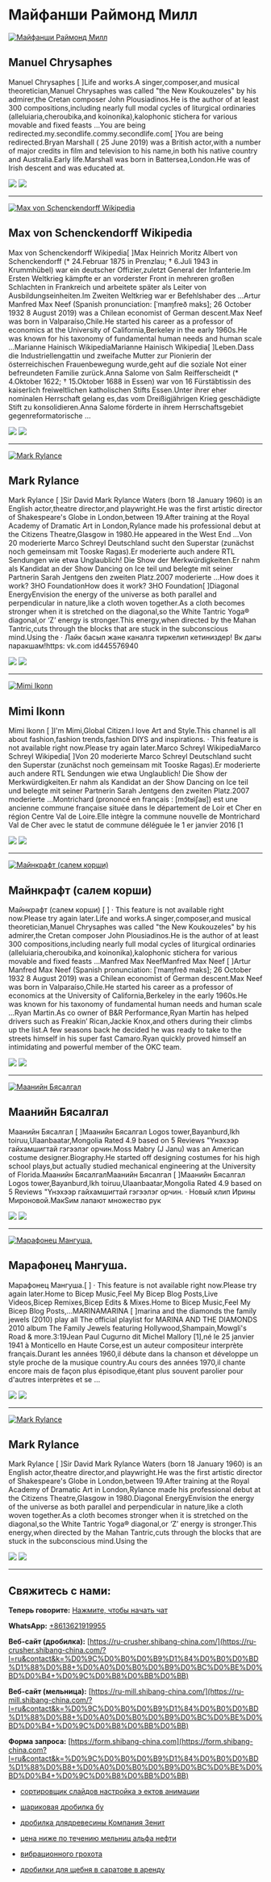 # Майфанши Раймонд Милл

<a href="https://swt.shibang-china.com/?l=ru&img&k=%D0%9C%D0%B0%D0%B9%D1%84%D0%B0%D0%BD%D1%88%D0%B8+%D0%A0%D0%B0%D0%B9%D0%BC%D0%BE%D0%BD%D0%B4+%D0%9C%D0%B8%D0%BB%D0%BB" target="_blank">![Майфанши Раймонд Милл](http://static.shibang-china.com/all-800x300/175.jpg)</a>

## Manuel Chrysaphes
Manuel Chrysaphes [ ]Life and works.A singer,composer,and musical theoretician,Manuel Chrysaphes was called &quot;the New Koukouzeles&quot; by his admirer,the Cretan composer John Plousiadinos.He is the author of at least 300 compositions,including nearly full modal cycles of liturgical ordinaries (alleluiaria,cheroubika,and koinonika),kalophonic stichera for various movable and fixed feasts …You are being redirected.my.secondlife.commy.secondlife.com[ ]You are being redirected.Bryan Marshall ( 25 June 2019) was a British actor,with a number of major credits in film and television to his name,in both his native country and Australia.Early life.Marshall was born in Battersea,London.He was of Irish descent and was educated at.


<a href="https://whatsapp.shibangsoft.com/WhatsApp.php" target="_blank" title="WhatsApp">![](http://static.shibang-china.com/icon/whatsapp.png)</a> <a href="https://swt.shibang-china.com/?l=ru&icon&k=%D0%9C%D0%B0%D0%B9%D1%84%D0%B0%D0%BD%D1%88%D0%B8+%D0%A0%D0%B0%D0%B9%D0%BC%D0%BE%D0%BD%D0%B4+%D0%9C%D0%B8%D0%BB%D0%BB" target="_blank">![](http://static.shibang-china.com/icon/chat-ru.png)</a>

---

<a href="https://swt.shibang-china.com/?l=ru&img&k=%D0%9C%D0%B0%D0%B9%D1%84%D0%B0%D0%BD%D1%88%D0%B8+%D0%A0%D0%B0%D0%B9%D0%BC%D0%BE%D0%BD%D0%B4+%D0%9C%D0%B8%D0%BB%D0%BB" target="_blank">![Max von Schenckendorff Wikipedia](http://static.shibang-china.com/all-800x300/331.jpg)</a>

## Max von Schenckendorff Wikipedia
Max von Schenckendorff Wikipedia[ ]Max Heinrich Moritz Albert von Schenckendorff (* 24.Februar 1875 in Prenzlau; † 6.Juli 1943 in Krummh&#252;bel) war ein deutscher Offizier,zuletzt General der Infanterie.Im Ersten Weltkrieg k&#228;mpfte er an vorderster Front in mehreren gro&#223;en Schlachten in Frankreich und arbeitete sp&#228;ter als Leiter von Ausbildungseinheiten.Im Zweiten Weltkrieg war er Befehlshaber des …Artur Manfred Max Neef (Spanish pronunciation: [ˈmaɱfɾe&#240; maks]; 26 October 1932 8 August 2019) was a Chilean economist of German descent.Max Neef was born in Valpara&#237;so,Chile.He started his career as a professor of economics at the University of California,Berkeley in the early 1960s.He was known for his taxonomy of fundamental human needs and human scale …Marianne Hainisch WikipediaMarianne Hainisch Wikipedia[ ]Leben.Dass die Industriellengattin und zweifache Mutter zur Pionierin der &#246;sterreichischen Frauenbewegung wurde,geht auf die soziale Not einer befreundeten Familie zur&#252;ck.Anna Salome von Salm Reifferscheidt (* 4.Oktober 1622; † 15.Oktober 1688 in Essen) war von 16 F&#252;rst&#228;btissin des kaiserlich freiweltlichen katholischen Stifts Essen.Unter ihrer eher nominalen Herrschaft gelang es,das vom Drei&#223;igj&#228;hrigen Krieg gesch&#228;digte Stift zu konsolidieren.Anna Salome f&#246;rderte in ihrem Herrschaftsgebiet gegenreformatorische …


<a href="https://whatsapp.shibangsoft.com/WhatsApp.php" target="_blank" title="WhatsApp">![](http://static.shibang-china.com/icon/whatsapp.png)</a> <a href="https://swt.shibang-china.com/?l=ru&icon&k=%D0%9C%D0%B0%D0%B9%D1%84%D0%B0%D0%BD%D1%88%D0%B8+%D0%A0%D0%B0%D0%B9%D0%BC%D0%BE%D0%BD%D0%B4+%D0%9C%D0%B8%D0%BB%D0%BB" target="_blank">![](http://static.shibang-china.com/icon/chat-ru.png)</a>

---

<a href="https://swt.shibang-china.com/?l=ru&img&k=%D0%9C%D0%B0%D0%B9%D1%84%D0%B0%D0%BD%D1%88%D0%B8+%D0%A0%D0%B0%D0%B9%D0%BC%D0%BE%D0%BD%D0%B4+%D0%9C%D0%B8%D0%BB%D0%BB" target="_blank">![Mark Rylance](http://static.shibang-china.com/all-800x300/940.jpg)</a>

## Mark Rylance
Mark Rylance [ ]Sir David Mark Rylance Waters (born 18 January 1960) is an English actor,theatre director,and playwright.He was the first artistic director of Shakespeare's Globe in London,between 19.After training at the Royal Academy of Dramatic Art in London,Rylance made his professional debut at the Citizens Theatre,Glasgow in 1980.He appeared in the West End …Von 20 moderierte Marco Schreyl Deutschland sucht den Superstar (zun&#228;chst noch gemeinsam mit Tooske Ragas).Er moderierte auch andere RTL Sendungen wie etwa Unglaublich! Die Show der Merkw&#252;rdigkeiten.Er nahm als Kandidat an der Show Dancing on Ice teil und belegte mit seiner Partnerin Sarah Jentgens den zweiten Platz.2007 moderierte …How does it work? 3HO FoundationHow does it work? 3HO Foundation[ ]Diagonal EnergyEnvision the energy of the universe as both parallel and perpendicular in nature,like a cloth woven together.As a cloth becomes stronger when it is stretched on the diagonal,so the White Tantric Yoga&#174; diagonal,or ‘Z’ energy is stronger.This energy,when directed by the Mahan Tantric,cuts through the blocks that are stuck in the subconscious mind.Using the&nbsp;&#0183;&#32;Лайк басып жане каналга тиркелип кетиниздер! Вк дагы паракшам!https: vk.com id445576940


<a href="https://whatsapp.shibangsoft.com/WhatsApp.php" target="_blank" title="WhatsApp">![](http://static.shibang-china.com/icon/whatsapp.png)</a> <a href="https://swt.shibang-china.com/?l=ru&icon&k=%D0%9C%D0%B0%D0%B9%D1%84%D0%B0%D0%BD%D1%88%D0%B8+%D0%A0%D0%B0%D0%B9%D0%BC%D0%BE%D0%BD%D0%B4+%D0%9C%D0%B8%D0%BB%D0%BB" target="_blank">![](http://static.shibang-china.com/icon/chat-ru.png)</a>

---

<a href="https://swt.shibang-china.com/?l=ru&img&k=%D0%9C%D0%B0%D0%B9%D1%84%D0%B0%D0%BD%D1%88%D0%B8+%D0%A0%D0%B0%D0%B9%D0%BC%D0%BE%D0%BD%D0%B4+%D0%9C%D0%B8%D0%BB%D0%BB" target="_blank">![Mimi Ikonn](http://static.shibang-china.com/all-800x300/705.jpg)</a>

## Mimi Ikonn
Mimi Ikonn [ ]I'm Mimi,Global Citizen.I love Art and Style.This channel is all about fashion,fashion trends,fashion DIYS and inspirations.&nbsp;&#0183;&#32;This feature is not available right now.Please try again later.Marco Schreyl WikipediaMarco Schreyl Wikipedia[ ]Von 20 moderierte Marco Schreyl Deutschland sucht den Superstar (zun&#228;chst noch gemeinsam mit Tooske Ragas).Er moderierte auch andere RTL Sendungen wie etwa Unglaublich! Die Show der Merkw&#252;rdigkeiten.Er nahm als Kandidat an der Show Dancing on Ice teil und belegte mit seiner Partnerin Sarah Jentgens den zweiten Platz.2007 moderierte …Montrichard (prononc&#233; en fran&#231;ais : [mɔ̃tʁiʃaʁ]) est une ancienne commune fran&#231;aise situ&#233;e dans le d&#233;partement de Loir et Cher en r&#233;gion Centre Val de Loire.Elle int&#232;gre la commune nouvelle de Montrichard Val de Cher avec le statut de commune d&#233;l&#233;gu&#233;e le 1 er janvier 2016 [1


<a href="https://whatsapp.shibangsoft.com/WhatsApp.php" target="_blank" title="WhatsApp">![](http://static.shibang-china.com/icon/whatsapp.png)</a> <a href="https://swt.shibang-china.com/?l=ru&icon&k=%D0%9C%D0%B0%D0%B9%D1%84%D0%B0%D0%BD%D1%88%D0%B8+%D0%A0%D0%B0%D0%B9%D0%BC%D0%BE%D0%BD%D0%B4+%D0%9C%D0%B8%D0%BB%D0%BB" target="_blank">![](http://static.shibang-china.com/icon/chat-ru.png)</a>

---

<a href="https://swt.shibang-china.com/?l=ru&img&k=%D0%9C%D0%B0%D0%B9%D1%84%D0%B0%D0%BD%D1%88%D0%B8+%D0%A0%D0%B0%D0%B9%D0%BC%D0%BE%D0%BD%D0%B4+%D0%9C%D0%B8%D0%BB%D0%BB" target="_blank">![Майнкрафт (салем корши)](http://static.shibang-china.com/all-800x300/300.jpg)</a>

## Майнкрафт (салем корши)
Майнкрафт (салем корши) [ ]&nbsp;&#0183;&#32;This feature is not available right now.Please try again later.Life and works.A singer,composer,and musical theoretician,Manuel Chrysaphes was called &quot;the New Koukouzeles&quot; by his admirer,the Cretan composer John Plousiadinos.He is the author of at least 300 compositions,including nearly full modal cycles of liturgical ordinaries (alleluiaria,cheroubika,and koinonika),kalophonic stichera for various movable and fixed feasts …Manfred Max NeefManfred Max Neef [ ]Artur Manfred Max Neef (Spanish pronunciation: [ˈmaɱfɾe&#240; maks]; 26 October 1932 8 August 2019) was a Chilean economist of German descent.Max Neef was born in Valpara&#237;so,Chile.He started his career as a professor of economics at the University of California,Berkeley in the early 1960s.He was known for his taxonomy of fundamental human needs and human scale …Ryan Martin.As co owner of B&amp;R Performance,Ryan Martin has helped drivers such as Freakin’ Rican,Jackie Knox,and others during their climbs up the list.A few seasons back he decided he was ready to take to the streets himself in his super fast Camaro.Ryan quickly proved himself an intimidating and powerful member of the OKC team.


<a href="https://whatsapp.shibangsoft.com/WhatsApp.php" target="_blank" title="WhatsApp">![](http://static.shibang-china.com/icon/whatsapp.png)</a> <a href="https://swt.shibang-china.com/?l=ru&icon&k=%D0%9C%D0%B0%D0%B9%D1%84%D0%B0%D0%BD%D1%88%D0%B8+%D0%A0%D0%B0%D0%B9%D0%BC%D0%BE%D0%BD%D0%B4+%D0%9C%D0%B8%D0%BB%D0%BB" target="_blank">![](http://static.shibang-china.com/icon/chat-ru.png)</a>

---

<a href="https://swt.shibang-china.com/?l=ru&img&k=%D0%9C%D0%B0%D0%B9%D1%84%D0%B0%D0%BD%D1%88%D0%B8+%D0%A0%D0%B0%D0%B9%D0%BC%D0%BE%D0%BD%D0%B4+%D0%9C%D0%B8%D0%BB%D0%BB" target="_blank">![Маанийн Бясалгал](http://static.shibang-china.com/all-800x300/644.jpg)</a>

## Маанийн Бясалгал
Маанийн Бясалгал [ ]Маанийн Бясалгал Logos tower,Bayanburd,Ikh toiruu,Ulaanbaatar,Mongolia Rated 4.9 based on 5 Reviews &quot;Үнэхээр гайхамшигтай гэгээлэг орчин.Moss Mabry (J Janu) was an American costume designer.Biography.He started off designing costumes for his high school plays,but actually studied mechanical engineering at the University of Florida.Маанийн БясалгалМаанийн Бясалгал [ ]Маанийн Бясалгал Logos tower,Bayanburd,Ikh toiruu,Ulaanbaatar,Mongolia Rated 4.9 based on 5 Reviews &quot;Үнэхээр гайхамшигтай гэгээлэг орчин.&nbsp;&#0183;&#32;Новый клип Ирины Мироновой.МакSим лапают множество рук


<a href="https://whatsapp.shibangsoft.com/WhatsApp.php" target="_blank" title="WhatsApp">![](http://static.shibang-china.com/icon/whatsapp.png)</a> <a href="https://swt.shibang-china.com/?l=ru&icon&k=%D0%9C%D0%B0%D0%B9%D1%84%D0%B0%D0%BD%D1%88%D0%B8+%D0%A0%D0%B0%D0%B9%D0%BC%D0%BE%D0%BD%D0%B4+%D0%9C%D0%B8%D0%BB%D0%BB" target="_blank">![](http://static.shibang-china.com/icon/chat-ru.png)</a>

---

<a href="https://swt.shibang-china.com/?l=ru&img&k=%D0%9C%D0%B0%D0%B9%D1%84%D0%B0%D0%BD%D1%88%D0%B8+%D0%A0%D0%B0%D0%B9%D0%BC%D0%BE%D0%BD%D0%B4+%D0%9C%D0%B8%D0%BB%D0%BB" target="_blank">![Марафонец Мангуша.](http://static.shibang-china.com/all-800x300/1446.jpg)</a>

## Марафонец Мангуша.
Марафонец Мангуша.[ ]&nbsp;&#0183;&#32;This feature is not available right now.Please try again later.Home to Bicep Music,Feel My Bicep Blog Posts,Live Videos,Bicep Remixes,Bicep Edits &amp; Mixes.Home to Bicep Music,Feel My Bicep Blog Posts,…MARINAMARINA [ ]marina and the diamonds the family jewels (2010) play all The official playlist for MARINA AND THE DIAMONDS 2010 album The Family Jewels featuring Hollywood,Shampain,Mowgli's Road &amp; more.3:19Jean Paul Cugurno dit Michel Mallory [1],n&#233; le 25 janvier 1941 &#224; Monticello en Haute Corse,est un auteur compositeur interpr&#232;te fran&#231;ais.Durant les ann&#233;es 1960,il d&#233;bute dans la chanson et d&#233;veloppe un style proche de la musique country.Au cours des ann&#233;es 1970,il chante encore mais de fa&#231;on plus &#233;pisodique,&#233;tant plus souvent parolier pour d'autres interpr&#232;tes et se …


<a href="https://whatsapp.shibangsoft.com/WhatsApp.php" target="_blank" title="WhatsApp">![](http://static.shibang-china.com/icon/whatsapp.png)</a> <a href="https://swt.shibang-china.com/?l=ru&icon&k=%D0%9C%D0%B0%D0%B9%D1%84%D0%B0%D0%BD%D1%88%D0%B8+%D0%A0%D0%B0%D0%B9%D0%BC%D0%BE%D0%BD%D0%B4+%D0%9C%D0%B8%D0%BB%D0%BB" target="_blank">![](http://static.shibang-china.com/icon/chat-ru.png)</a>

---

<a href="https://swt.shibang-china.com/?l=ru&img&k=%D0%9C%D0%B0%D0%B9%D1%84%D0%B0%D0%BD%D1%88%D0%B8+%D0%A0%D0%B0%D0%B9%D0%BC%D0%BE%D0%BD%D0%B4+%D0%9C%D0%B8%D0%BB%D0%BB" target="_blank">![Mark Rylance](http://static.shibang-china.com/all-800x300/381.jpg)</a>

## Mark Rylance
Mark Rylance [ ]Sir David Mark Rylance Waters (born 18 January 1960) is an English actor,theatre director,and playwright.He was the first artistic director of Shakespeare's Globe in London,between 19.After training at the Royal Academy of Dramatic Art in London,Rylance made his professional debut at the Citizens Theatre,Glasgow in 1980.Diagonal EnergyEnvision the energy of the universe as both parallel and perpendicular in nature,like a cloth woven together.As a cloth becomes stronger when it is stretched on the diagonal,so the White Tantric Yoga&#174; diagonal,or ‘Z’ energy is stronger.This energy,when directed by the Mahan Tantric,cuts through the blocks that are stuck in the subconscious mind.Using the

<a href="https://whatsapp.shibangsoft.com/WhatsApp.php" target="_blank" title="WhatsApp">![](http://static.shibang-china.com/icon/whatsapp.png)</a> <a href="https://swt.shibang-china.com/?l=ru&icon&k=%D0%9C%D0%B0%D0%B9%D1%84%D0%B0%D0%BD%D1%88%D0%B8+%D0%A0%D0%B0%D0%B9%D0%BC%D0%BE%D0%BD%D0%B4+%D0%9C%D0%B8%D0%BB%D0%BB" target="_blank">![](http://static.shibang-china.com/icon/chat-ru.png)</a>

---
## Свяжитесь с нами:

**Теперь говорите:** [Нажмите, чтобы начать чат](https://swt.shibang-china.com?l=ru&contact&k=%D0%9C%D0%B0%D0%B9%D1%84%D0%B0%D0%BD%D1%88%D0%B8+%D0%A0%D0%B0%D0%B9%D0%BC%D0%BE%D0%BD%D0%B4+%D0%9C%D0%B8%D0%BB%D0%BB)

**WhatsApp:**  [+8613621919955](https://whatsapp.shibangsoft.com/WhatsApp.php)

**Веб-сайт (дробилка):** [https://ru-crusher.shibang-china.com/](https://ru-crusher.shibang-china.com/?l=ru&contact&k=%D0%9C%D0%B0%D0%B9%D1%84%D0%B0%D0%BD%D1%88%D0%B8+%D0%A0%D0%B0%D0%B9%D0%BC%D0%BE%D0%BD%D0%B4+%D0%9C%D0%B8%D0%BB%D0%BB)

**Веб-сайт (мельница):** [https://ru-mill.shibang-china.com/](https://ru-mill.shibang-china.com/?l=ru&contact&k=%D0%9C%D0%B0%D0%B9%D1%84%D0%B0%D0%BD%D1%88%D0%B8+%D0%A0%D0%B0%D0%B9%D0%BC%D0%BE%D0%BD%D0%B4+%D0%9C%D0%B8%D0%BB%D0%BB)

**Форма запроса:** [https://form.shibang-china.com](https://form.shibang-china.com?l=ru&contact&k=%D0%9C%D0%B0%D0%B9%D1%84%D0%B0%D0%BD%D1%88%D0%B8+%D0%A0%D0%B0%D0%B9%D0%BC%D0%BE%D0%BD%D0%B4+%D0%9C%D0%B8%D0%BB%D0%BB)

* [сортировщик слайдов настройка э ектов анимации](../110/%D1%81%D0%BE%D1%80%D1%82%D0%B8%D1%80%D0%BE%D0%B2%D1%89%D0%B8%D0%BA%20%D1%81%D0%BB%D0%B0%D0%B9%D0%B4%D0%BE%D0%B2%20%D0%BD%D0%B0%D1%81%D1%82%D1%80%D0%BE%D0%B9%D0%BA%D0%B0%20%D1%8D%20%D0%B5%D0%BA%D1%82%D0%BE%D0%B2%20%D0%B0%D0%BD%D0%B8%D0%BC%D0%B0%D1%86%D0%B8%D0%B8.md)

* [шариковая дробилка бу](../111/%D1%88%D0%B0%D1%80%D0%B8%D0%BA%D0%BE%D0%B2%D0%B0%D1%8F%20%D0%B4%D1%80%D0%BE%D0%B1%D0%B8%D0%BB%D0%BA%D0%B0%20%D0%B1%D1%83.md)

* [дробилка длядревесины Компания Зенит](../110/%D0%B4%D1%80%D0%BE%D0%B1%D0%B8%D0%BB%D0%BA%D0%B0%20%D0%B4%D0%BB%D1%8F%D0%B4%D1%80%D0%B5%D0%B2%D0%B5%D1%81%D0%B8%D0%BD%D1%8B%20%D0%9A%D0%BE%D0%BC%D0%BF%D0%B0%D0%BD%D0%B8%D1%8F%20%D0%97%D0%B5%D0%BD%D0%B8%D1%82.md)

* [цена ниже по течению мельниц альфа нефти](../112/%D1%86%D0%B5%D0%BD%D0%B0%20%D0%BD%D0%B8%D0%B6%D0%B5%20%D0%BF%D0%BE%20%D1%82%D0%B5%D1%87%D0%B5%D0%BD%D0%B8%D1%8E%20%D0%BC%D0%B5%D0%BB%D1%8C%D0%BD%D0%B8%D1%86%20%D0%B0%D0%BB%D1%8C%D1%84%D0%B0%20%D0%BD%D0%B5%D1%84%D1%82%D0%B8.md)

* [вибрационного грохота](../107/%D0%B2%D0%B8%D0%B1%D1%80%D0%B0%D1%86%D0%B8%D0%BE%D0%BD%D0%BD%D0%BE%D0%B3%D0%BE%20%D0%B3%D1%80%D0%BE%D1%85%D0%BE%D1%82%D0%B0.md)

* [дробилки для щебня в саратове в аренду](../115/%D0%B4%D1%80%D0%BE%D0%B1%D0%B8%D0%BB%D0%BA%D0%B8%20%D0%B4%D0%BB%D1%8F%20%D1%89%D0%B5%D0%B1%D0%BD%D1%8F%20%D0%B2%20%D1%81%D0%B0%D1%80%D0%B0%D1%82%D0%BE%D0%B2%D0%B5%20%D0%B2%20%D0%B0%D1%80%D0%B5%D0%BD%D0%B4%D1%83.md)